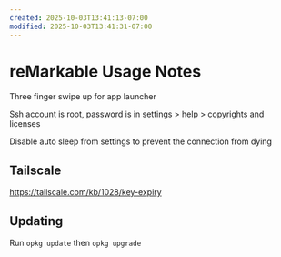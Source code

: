 ```yaml
---
created: 2025-10-03T13:41:13-07:00
modified: 2025-10-03T13:41:31-07:00
---
```


# reMarkable Usage Notes

Three finger swipe up for app launcher

Ssh account is root, password is in settings > help > copyrights and licenses

Disable auto sleep from settings to prevent the connection from dying

## Tailscale

https://tailscale.com/kb/1028/key-expiry


## Updating

Run `opkg update` then `opkg upgrade`
